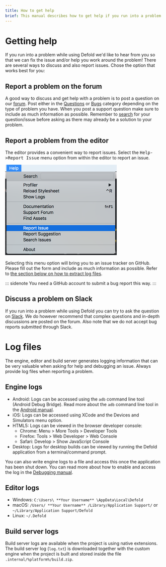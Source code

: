 ```yaml
---
title: How to get help
brief: This manual describes how to get help if you run into a problem while using Defold.
---
```


# Getting help

If you run into a problem while using Defold we'd like to hear from you so that we can fix the issue and/or help you work around the problem! There are several ways to discuss and also report issues. Chose the option that works best for you:

## Report a problem on the forum

A good way to discuss and get help with a problem is to post a question on our [forum](https://forum.defold.com). Post either in the [Questions](https://forum.defold.com/c/questions) or [Bugs](https://forum.defold.com/c/bugs) category depending on the type of problem you have. When you post a support question make sure to include as much information as possible. Remember to [search](https://forum.defold.com/search) for your question/issue before asking as there may already be a solution to your problem. 


## Report a problem from the editor

The editor provides a convenient way to report issues. Select the <kbd>Help->Report Issue</kbd> menu option from within the editor to report an issue.

![](images/getting_help/report_issue.png)

Selecting this menu option will bring you to an issue tracker on GitHub. Please fill out the form and include as much information as possible. Refer to [the section below on how to extract log files](#log-files).

::: sidenote
You need a GitHub account to submit a bug report this way.
:::


## Discuss a problem on Slack

If you run into a problem while using Defold you can try to ask the question on [Slack](https://www.defold.com/slack/). We do however recommend that complex questions and in-depth discussions are posted on the forum. Also note that we do not accept bug reports submitted through Slack.


# Log files

The engine, editor and build server generates logging information that can be very valuable when asking for help and debugging an issue. Always provide log files when reporting a problem.

## Engine logs
- Android: Logs can be accessed using the `adb` command line tool (Android Debug Bridge). Read more about the `adb` command line tool in the [Android manual](/manuals/android/#android-debug-bridge).
- iOS: Logs can be accessed using XCode and the Devices and Simulators menu option.
- HTML5: Logs can be viewed in the browser developer console:
  - Chrome: Menu > More Tools > Developer Tools
  - Firefox: Tools > Web Developer > Web Console
  - Safari: Develop > Show JavaScript Console
- Desktop: Logs for desktop builds can be viewed by running the Defold application from a terminal/command prompt.

You can also write engine logs to a file and access this once the application has been shut down. You can read more about how to enable and access the log in the [Debugging manual](/manuals/debugging/#extracting-the-logtxt-file).

## Editor logs
- Windows: `C:\Users\ **Your Username** \AppData\Local\Defold`
- macOS: `/Users/ **Your Username** /Library/Application Support/` or `~/Library/Application Support/Defold`
- Linux: `~/.Defold`

## Build server logs
Build server logs are available when the project is using native extensions. The build server log (`log.txt`) is downloaded together with the custom engine when the project is built and stored inside the file `.internal/%platform%/build.zip`.
